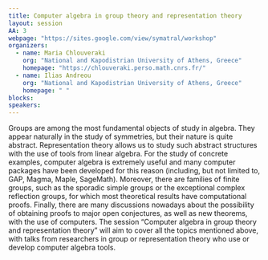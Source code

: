 ```yaml
---
title: Computer algebra in group theory and representation theory
layout: session
AA: 3
webpage: "https://sites.google.com/view/symatral/workshop"
organizers:
  - name: Maria Chlouveraki
    org: "National and Kapodistrian University of Athens, Greece"
    homepage: "https://chlouveraki.perso.math.cnrs.fr/"
  - name: Ilias Andreou
    org: "National and Kapodistrian University of Athens, Greece"
    homepage: " "
blocks: 
speakers: 
---
```


 Groups are among the most fundamental objects of study in algebra. They appear naturally in the study of symmetries, but their nature is quite abstract. Representation theory allows us to study such abstract structures with the use of tools from linear algebra.  For the study of concrete examples, computer algebra is extremely useful and many computer packages have been developed for this reason (including, but not limited to, GAP, Magma, Maple, SageMath). Moreover, there are families of finite groups, such as the sporadic simple groups or the exceptional complex reflection groups, for which most theoretical results have computational proofs. Finally, there are many discussions nowadays about the possibility of obtaining proofs to major open conjectures, as well as new theorems, with the use of computers. The session “Computer algebra in group theory and representation theory” will aim to cover all the topics mentioned above, with talks from researchers in group or representation theory who use or develop computer algebra tools.
 